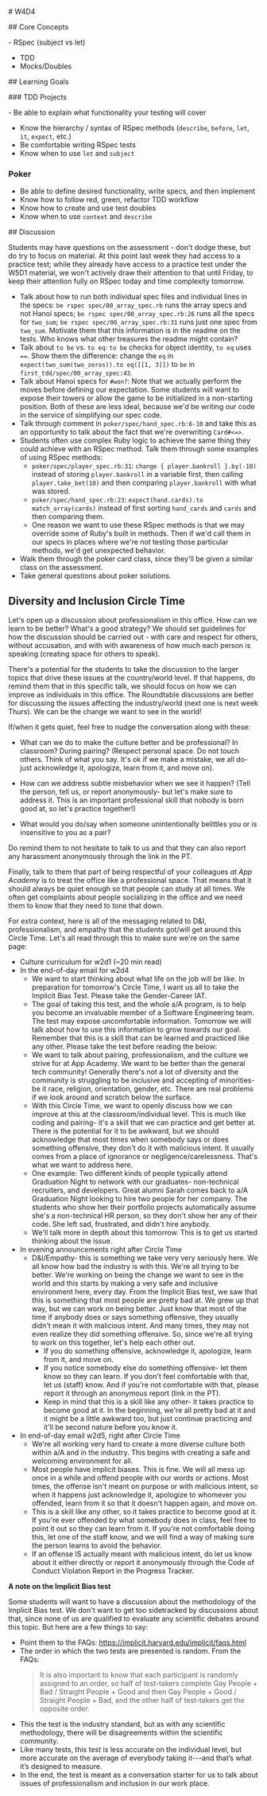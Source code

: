 # W4D4

## Core Concepts

- RSpec (subject vs let)
- TDD
- Mocks/Doubles

## Learning Goals

### TDD Projects

- Be able to explain what functionality your testing will cover
- Know the hierarchy / syntax of RSpec methods (`describe`, `before`, `let`, `it`, `expect`, etc.)
- Be comfortable writing RSpec tests
- Know when to use `let` and `subject`

### Poker

- Be able to define desired functionality, write specs, and then implement
- Know how to follow red, green, refactor TDD workflow
- Know how to create and use test doubles
- Know when to use `context` and `describe`

## Discussion

Students may have questions on the assessment - don't dodge these, but do try to focus on material. At this point last week they had access to a practice test; while they already have access to a practice test under the W5D1 material, we won't actively draw their attention to that until Friday, to keep their attention fully on RSpec today and time complexity tomorrow.

- Talk about how to run both individual spec files and individual lines in the specs: `be rspec spec/00_array_spec.rb` runs the array specs and not Hanoi specs; `be rspec spec/00_array_spec.rb:26` runs all the specs for `two_sum`; `be rspec spec/00_array_spec.rb:31` runs just one spec from `two_sum`. Motivate them that this information is in the readme on the tests. Who knows what other treasures the readme might contain?
- Talk about `to be` vs. `to eq`: `to be` checks for object identity, `to eq` uses `==`. Show them the difference: change the `eq` in `expect(two_sum(two_zeros)).to eq([[1, 3]])` to `be` in `first_tdd/spec/00_array_spec:43`.
- Talk about Hanoi specs for `#won?`: Note that we actually perform the moves before defining our expectation. Some students will want to expose their towers or allow the game to be initialized in a non-starting position. Both of these are less ideal, because we'd be writing our code in the service of simplifying our spec code.
- Talk through comment in `poker/spec/hand_spec.rb:6-10` and take this as an opportunity to talk about the fact that we're overwriting `Card#<=>`.
- Students often use complex Ruby logic to achieve the same thing they could achieve with an RSpec method. Talk them through some examples of using RSpec methods:
  - `poker/spec/player_spec.rb:31`: `change { player.bankroll }.by(-10)` instead of storing `player.bankroll` in a variable first, then calling `player.take_bet(10)` and then comparing `player.bankroll` with what was stored.
  - `poker/spec/hand_spec.rb:23`: `expect(hand.cards).to match_array(cards)` instead of first sorting `hand_cards` and `cards` and then comparing them.
  - One reason we want to use these RSpec methods is that we may override some of Ruby's built in methods. Then if we'd call them in our specs in places where we're not testing those particular methods, we'd get unexpected behavior.
- Walk them through the poker card class, since they'll be given a similar class on the assessment.
- Take general questions about poker solutions.


## Diversity and Inclusion Circle Time

Let's open up a discussion about professionalism in this office. How can we learn to be better? What's a good strategy? We should set guidelines for how the discussion should be carried out - with care and respect for others, without accusation, and with with awareness of how much each person is speaking (creating space for others to speak).

There's a potential for the students to take the discussion to the larger topics that drive these issues at the country/world level. If that happens, do remind them that in this specific talk, we should focus on how we can improve as individuals in this office. The Roundtable discussions are better for discussing the issues affecting the industry/world (next one is next week Thurs). We can be the change we want to see in the world!

If/when it gets quiet, feel free to nudge the conversation along with these:

- What can we do to make the culture better and be professional? In classroom? During pairing? (Respect personal space. Do not touch others. Think of what you say. It's ok if we make a mistake, we all do- just acknowledge it, apologize, learn from it, and move on).

- How can we address subtle misbehavior when we see it happen? (Tell the person, tell us, or report anonymously- but let's make sure to address it. This is an important professional skill that nobody is born good at, so let's practice together!)

- What would you do/say when someone unintentionally belittles you or is insensitive to you as a pair?

Do remind them to not hesitate to talk to us and that they can also report any harassment anonymously through the link in the PT.

Finally, talk to them that part of being respectful of your colleagues _at App Academy_ is to treat the office like a professional space. That means that it should always be quiet enough so that people can study at all times. We often get complaints about people socializing in the office and we need them to know that they need to tone that down.

For extra context, here is all of the messaging related to D&I, professionalism, and empathy that the students got/will get around this Circle Time. Let's all read through this to make sure we're on the same page:

- Culture curriculum for w2d1 (~20 min read)
- In the end-of-day email for w2d4
  - We want to start thinking about what life on the job will be like. In preparation for tomorrow's Circle Time, I want us all to take the Implicit Bias Test. Please take the Gender-Career IAT.
  - The goal of taking this test, and the whole a/A program, is to help you become an invaluable member of a Software Engineering team.
    The test may expose uncomfortable information. Tomorrow we will talk about how to use this information to grow towards our goal. Remember that this is a skill that can be learned and practiced like any other.
    Please take the test before reading the below:
  - We want to talk about pairing, professionalism, and the culture we strive for at App Academy. We want to be better than the general tech community! Generally there's not a lot of diversity and the community is struggling to be inclusive and accepting of minorities- be it race, religion, orientation, gender, etc. There are real problems if we look around and scratch below the surface.
  - With this Circle Time, we want to openly discuss how we can improve at this at the classroom/individual level. This is much like coding and pairing- it's a skill that we can practice and get better at. There is the potential for it to be awkward, but we should acknowledge that most times when somebody says or does something offensive, they don't do it with malicious intent. It usually comes from a place of ignorance or negligence/carelessness. That's what we want to address here.
  - One example: Two different kinds of people typically attend Graduation Night to network with our graduates- non-technical recruiters, and developers. Great alumni Sarah comes back to a/A Graduation Night looking to hire two people for her company. The students who show her their portfolio projects automatically assume she's a non-technical HR person, so they don't show her any of their code. She left sad, frustrated, and didn't hire anybody.
  - We'll talk more in depth about this tomorrow. This is to get us started thinking about the issue.
- In evening announcements right after Circle Time
  - D&I/Empathy- this is something we take very very seriously here. We all know how bad the industry is with this. We're all trying to be better. We're working on being the change we want to see in the world and this starts by making a very safe and inclusive environment here, every day. From the Implicit Bias test, we saw that this is something that most people are pretty bad at. We grew up that way, but we can work on being better. Just know that most of the time if anybody does or says something offensive, they usually didn't mean it with malicious intent. And many times, they may not even realize they did something offensive. So, since we're all trying to work on this together, let's help each other out.
    - If you do something offensive, acknowledge it, apologize, learn from it, and move on.
    - If you notice somebody else do something offensive- let them know so they can learn. If you don't feel comfortable with that, let us (staff) know. And if you're not comfortable with that, please report it through an anonymous report (link in the PT).
    - Keep in mind that this is a skill like any other- it takes practice to become good at it. In the beginning, we're all pretty bad at it and it might be a little awkward too, but just continue practicing and it'll be second nature before you know it.
- In end-of-day email w2d5, right after Circle Time
  - We're all working very hard to create a more diverse culture both within a/A and in the industry. This begins with creating a safe and welcoming environment for all.
  - Most people have implicit biases. This is fine. We will all mess up once in a while and offend people with our words or actions. Most times, the offense isn't meant on purpose or with malicious intent, so when it happens just acknowledge it, apologize to whomever you offended, learn from it so that it doesn't happen again, and move on.
  - This is a skill like any other, so it takes practice to become good at it.
    If you're ever offended by what somebody does in class, feel free to point it out so they can learn from it. If you're not comfortable doing this, let one of the staff know, and we will find a way of making sure the person learns to avoid the behavior.
  - If an offense IS actually meant with malicious intent, do let us know about it either directly or report it anonymously through the Code of Conduct Violation Report in the Progress Tracker.

**A note on the Implicit Bias test**

Some students will want to have a discussion about the methodology of the Implicit Bias test. We don't want to get too sidetracked by discussions about that, since none of us are qualified to evaluate any scientific debates around this topic. But here are a few things to say:

- Point them to the FAQs: https://implicit.harvard.edu/implicit/faqs.html
- The order in which the two tests are presented is random. From the FAQs:
  > It is also important to know that each participant is randomly assigned to an order, so half of test-takers complete Gay People + Bad / Straight People + Good and then Gay People + Good / Straight People + Bad, and the other half of test-takers get the opposite order.
- This the test is the industry standard, but as with any scientific methodology, there will be disagreements within the scientific community.
- Like many tests, this test is less accurate on the individual level, but more accurate on the average of everybody taking it---and that’s what it’s designed to measure.
- In the end, the test is meant as a conversation starter for us to talk about issues of professionalism and inclusion in our work place.
